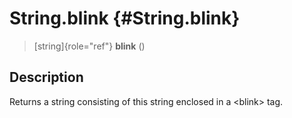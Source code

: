 String.blink {#String.blink}
============

> [string]{role="ref"} **blink** ()

Description
-----------

Returns a string consisting of this string enclosed in a \<blink\> tag.
